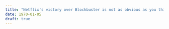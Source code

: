 ```yaml
---
title: "Netflix's victory over Blockbuster is not as obvious as you think"
date: 1970-01-05
draft: true
---
```

